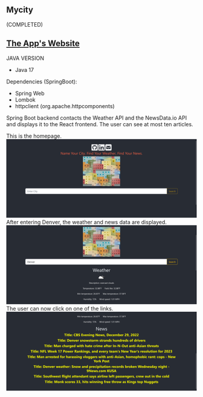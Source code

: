 ## Mycity
(COMPLETED)

## [The App's Website](http://mycity-env.eba-rypwjnfp.us-east-1.elasticbeanstalk.com)
JAVA VERSION
* Java 17

Dependencies (SpringBoot):
* Spring Web
* Lombok
* httpclient (org.apache.httpcomponents)

Spring Boot backend contacts the Weather API and the 
NewsData.io API and displays it to the React frontend. 
The user can see at most ten articles.

This is the homepage.
![home](src/main/resources/static/images/screenshot1.png)
After entering Denver, the weather and news data are displayed.
![home](src/main/resources/static/images/screenshot2.png)
The user can now click on one of the links.
![home](src/main/resources/static/images/screenshot3.png)
